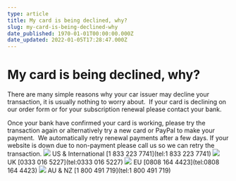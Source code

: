 ```yaml
---
type: article
title: My card is being declined, why?
slug: my-card-is-being-declined-why
date_published: 1970-01-01T00:00:00.000Z
date_updated: 2022-01-05T17:28:47.000Z
---
```


# My card is being declined, why?

There are many simple reasons why your car issuer may decline your transaction, it is usually nothing to worry about.  If your card is declining on our order form or for your subscription renewal please contact your bank.

Once your bank have confirmed your card is working, please try the transaction again or alternatively try a new card or PayPal to make your payment.  We automatically retry renewal payments after a few days. If your website is down due to non-payment please call us so we can retry the transaction.
![](https://storage.googleapis.com/cdn.sitecreator.com/knowledge/telephone.png)
US & International [1 833 223 7741](tel:1 833 223 7741)
![](https://storage.googleapis.com/cdn.sitecreator.com/knowledge/telephone.png)
UK [0333 016 5227](tel:0333 016 5227)
![](https://storage.googleapis.com/cdn.sitecreator.com/knowledge/telephone.png)
EU [0808 164 4423](tel:0808 164 4423)
![](https://storage.googleapis.com/cdn.sitecreator.com/knowledge/telephone.png)
AU & NZ [1 800 491 719](tel:1 800 491 719)